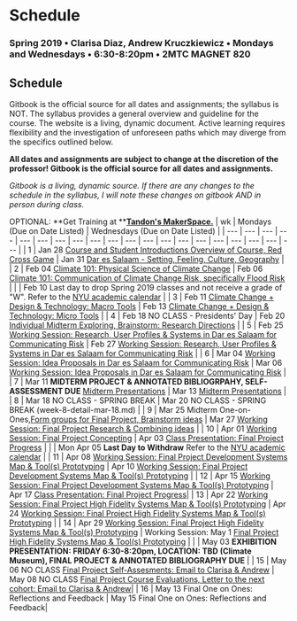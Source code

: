 # Schedule

### Spring 2019 • Clarisa Diaz, Andrew Kruczkiewicz • Mondays and Wednesdays • 6:30-8:20pm • 2MTC MAGNET 820

## Schedule

Gitbook is the official source for all dates and assignments; the syllabus is NOT. The syllabus provides a general overview and guideline for the course. The website is a living, dynamic document. Active learning requires flexibility and the investigation of unforeseen paths which may diverge from the specifics outlined below.

**All dates and assignments are subject to change at the discretion of the professor! Gitbook is the official source for all dates and assignments.**

_Gitbook is a living, dynamic source. If there are any changes to the schedule in the syllabus, I will note these changes on gitbook AND in person during class._

OPTIONAL: **Get Training at **[**Tandon's MakerSpace.**](https://wp.nyu.edu/makerspace/training-calendar/)
| wk | Mondays \(Due on Date Listed\) | Wednesdays \(Due on Date Listed\) |
| --- | --- | --- | --- | --- | --- | --- | --- | --- | --- | --- | --- | --- | --- | --- | --- | --- | --- | --- | --- |
| 1 | Jan 28 [Course and Student Introductions Overview of Course, Red Cross Game](week-1-detail-sep-04.md) | Jan 31 [Dar es Salaam - Setting, Feeling, Culture, Geography](week-1-detail-jan-28.md) |
| 2 | Feb 04 [Climate 101: Physical Science of Climate Change](week-2-detail-sep-11.md) | Feb 06 [Climate 101: Communication of Climate Change Risk, specifically Flood Risk](week-2-detail-feb-04.md) |
|  | Feb 10 Last day to drop Spring 2019 classes and not receive a grade of "W". Refer to the [NYU academic calendar](https://www.nyu.edu/registrar/calendars/university-academic-calendar.html#1188) |
| 3 | Feb 11 [Climate Change + Design & Technology: Macro Tools](week-3-detail-feb-11.md) | Feb 13 [Climate Change + Design & Technology: Micro Tools](week-3-detail-sep-18.md) |
| 4 | Feb 18 NO CLASS - Presidents' Day | Feb 20 [Individual Midterm Exploring, Brainstorm: Research Directions](week-4-detail-feb-18.md) |
| 5 | Feb 25 [Working Session: Research, User Profiles & Systems in Dar es Salaam for Communicating Risk](week-5-detail-feb-25.md) | Feb 27 [Working Session: Research, User Profiles & Systems in Dar es Salaam for Communicating Risk](week-5-detail-feb-25.md) |
| 6 | Mar 04 [Working Session: Idea Proposals in Dar es Salaam for Communicating Risk](week-5-detail-mar-04.md) | Mar 06 [Working Session: Idea Proposals in Dar es Salaam for Communicating Risk](week-6-detail-mar-04.md) |
| 7 | Mar 11 **MIDTERM PROJECT & ANNOTATED BIBLIOGRPAHY, SELF-ASSESSMENT DUE** [Midterm Presentations](week-7-detail-mar-11.md) | Mar 13 [Midterm Presentations](week-7-detail-mar-11.md) |
| 8 | Mar 18 NO CLASS - SPRING BREAK | Mar 20 NO CLASS - SPRING BREAK (week-8-detail-mar-18.md) |
| 9 | Mar 25 Midterm One-on-Ones,[Form groups for Final Project, Brainstorm ideas](week-9-detail-mar-25.md) | Mar 27 [Working Session: Final Project Research & Combining ideas](week-9-detail-mar-25.md) |
| 10 | Apr 01 [Working Session: Final Project Concepting](week-10-detail-apr-01.md) | Apr 03 [Class Presentation: Final Project Progress](week-10-detail-apr-01.md) |
|  | Mon Apr 05 **Last Day to Withdraw** Refer to the [NYU academic calendar](https://www.nyu.edu/registrar/calendars/university-academic-calendar.html#1188) |
| 11 | Apr 08 [Working Session: Final Project Development Systems Map & Tool(s) Prototyping](week-11-detail-apr-08.md) | Apr 10 [Working Session: Final Project Development Systems Map & Tool(s) Prototyping](week-11-detail-apr-08.md) |
| 12 | Apr 15 [Working Session: Final Project Development Systems Map & Tool(s) Prototyping](week-12-detail-apr-15.md) | Apr 17 [Class Presentation: Final Project Progress](week-12-detail-apr-15.md)|
| 13 | Apr 22 [Working Session: Final Project High Fidelity Systems Map & Tool(s) Prototyping](week-13-detail-apr-22.md) | Apr 24 [Working Session: Final Project High Fidelity Systems Map & Tool(s) Prototyping](week-13-detail-apr-22.md) |
| 14 | Apr 29 [Working Session: Final Project High Fidelity Systems Map & Tool(s) Prototyping](week-13-detail-apr-29.md) | Working Session: May 1 [Final Project High Fidelity Systems Map & Tool(s) Prototyping](week-14-detail-apr-29.md) |
|  | May 03 **EXHIBITION PRESENTATION: FRIDAY 6:30-8:20pm, LOCATION: TBD (Climate Museum), FINAL PROJECT & ANNOTATED BIBLIOGRAPHY DUE** |
| 15 | May 06 NO CLASS [Final Project Self-Assesments: Email to Clarisa & Andrew](week-15-detail-may-06.md) | May 08 NO CLASS [Final Project Course Evaluations, Letter to the next cohort: Email to Clarisa & Andrew](week-15-detail-may-06.md)|
| 16 | May 13 Final One on Ones: Reflections and Feedback | May 15 Final One on Ones: Reflections and Feedback|

